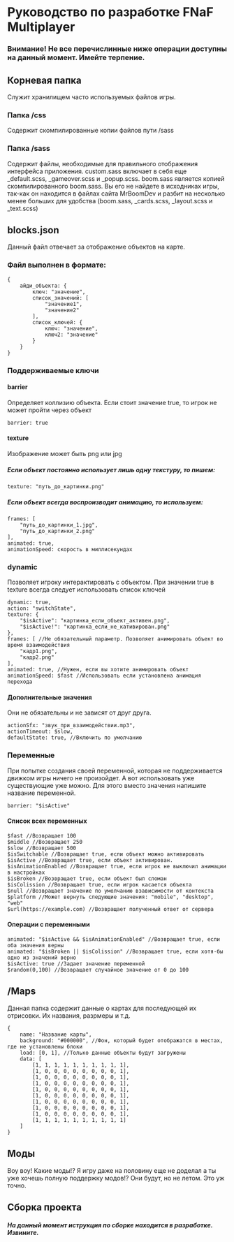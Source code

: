 # Руководство по разработке FNaF Multiplayer

### Внимание! Не все перечислинные ниже операции доступны на данный момент. Имейте терпение.

## Корневая папка
Служит хранилищем часто используемых файлов игры.

### Папка /css
Содержит скомпилированные копии файлов пути /sass

### Папка /sass
Содержит файлы, необходимые для правильного отображения 
интерфейса приложения. 
custom.sass включает в себя еще _default.scss, 
_gameover.scss и _popup.scss. 
boom.sass является копией скомпилированного boom.sass. 
Вы его не найдете в исходниках игры, 
так-как он находится в файлах сайта MrBoomDev и разбит 
на несколько менее больших для удобства 
(boom.sass, _cards.scss, _layout.scss и _text.scss)

## blocks.json
Данный файл отвечает за отображение объектов на карте.
### Файл выполнен в формате:

``` 
{
	айди_объекта: {
		ключ: "значение",
		список_значений: [
			"значение1",
			"значение2"
		],
		список_ключей: {
			ключ: "значение",
			ключ2: "значение"
		}
	}
}
```

### Поддерживаемые ключи

#### barrier
Определяет коллизию объекта. 
Если стоит значение true, 
то игрок не может пройти через объект
```
barrier: true
```

#### texture
Изображение может быть png или jpg

##### Если объект постоянно использует лишь одну текстуру, то пишем:
```
texture: "путь_до_картинки.png"
```

##### Если объект всегда воспроизводит анимацию, то используем:
``` 
frames: [
	"путь_до_картинки_1.jpg",
	"путь_до_картинки_2.png"
],
animated: true,
animationSpeed: скорость в миллисекундах
```

### dynamic
Позволяет игроку интерактировать с объектом. 
При значении true в texture всегда следует использовать 
список ключей
```
dynamic: true,
action: "switchState",
texture: {
	"$isActive": "картинка_если_объект_активен.png",
	"$isActive!": "картинка_если_не_кативирован.png"
},
frames: [ //Не обязательный параметр. Позволяет анимировать объект во время взаимодействия
	"кадр1.png",
	"кадр2.png"
],
animated: true, //Нужен, если вы хотите анимировать объект
animationSpeed: $fast //Использовать если установлена анимация перехода
```

#### Дополнительные значения
Они не обязательны и не зависят от друг друга.
```
actionSfx: "звук_при_взаимодействии.mp3",
actionTimeout: $slow,
defaultState: true, //Включить по умолчанию
```

### Переменные
При попытке создания своей переменной, которая не 
поддерживается движком игры ничего не произойдет. 
А вот использовать уже существующие уже можно. Для 
этого вместо значения напишите название переменной.
```
barrier: "$isActive"
```
#### Список всех переменных
```
$fast //Возвращает 100
$middle //Возвращает 250
$slow //Возвращает 500
$isSwitchable //Возвращает true, если объект можно активировать
$isActive //Возвращает true, если объект активирован.
$isAnimationEnabled //Возвращает true, если игрок не выключил анимации в настройках
$isBroken //Возвращает true, если объект был сломан
$isColission //Возвращает true, если игрок касается объекта
$null //Возвращает значение по умолчанию взависимости от контекста
$platform //Может вернуть следующие значения: "mobile", "desktop", "web"
$url(https://example.com) //Возвращает полученный ответ от сервера
```

#### Операции с переменными
```
animated: "$isActive && $isAnimationEnabled" //Возвращает true, если оба значения верны
animated: "$isBroken || $isColission" //Возвращает true, если хотя-бы одно из значений верно
$isActive: true //Задает значение переменной
$random(0,100) //Возвращает случайное значение от 0 до 100
```

## /Maps
Данная папка содержит данные о картах 
для последующей их отрисовки. 
Их названия, разрмеры и т.д.
```
{
	name: "Название карты",
	background: "#000000", //Фон, который будет отображатся в местах, где не установлены блоки
	load: [0, 1], //Только данные объекты будут загружены
	data: [
		[1, 1, 1, 1, 1, 1, 1, 1, 1, 1],
		[1, 0, 0, 0, 0, 0, 0, 0, 0, 1],
		[1, 0, 0, 0, 0, 0, 0, 0, 0, 1],
		[1, 0, 0, 0, 0, 0, 0, 0, 0, 1],
		[1, 0, 0, 0, 0, 0, 0, 0, 0, 1],
		[1, 0, 0, 0, 0, 0, 0, 0, 0, 1],
		[1, 0, 0, 0, 0, 0, 0, 0, 0, 1],
		[1, 0, 0, 0, 0, 0, 0, 0, 0, 1],
		[1, 0, 0, 0, 0, 0, 0, 0, 0, 1],
		[1, 1, 1, 1, 1, 1, 1, 1, 1, 1]
	]
}
```

## Моды
Воу воу! Какие моды!? Я игру даже на половину еще не доделал 
а ты уже хочешь полную поддержку модов!? Они будут, 
но не летом. Это уж точно.

## Сборка проекта
##### На данный момент иструкция по сборке находится в разработке. Извините.